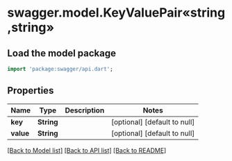# swagger.model.KeyValuePair«string,string»

## Load the model package
```dart
import 'package:swagger/api.dart';
```

## Properties
Name | Type | Description | Notes
------------ | ------------- | ------------- | -------------
**key** | **String** |  | [optional] [default to null]
**value** | **String** |  | [optional] [default to null]

[[Back to Model list]](../README.md#documentation-for-models) [[Back to API list]](../README.md#documentation-for-api-endpoints) [[Back to README]](../README.md)


